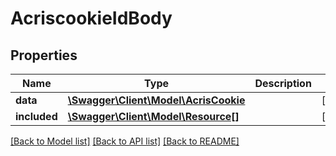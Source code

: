 # AcriscookieIdBody

## Properties
Name | Type | Description | Notes
------------ | ------------- | ------------- | -------------
**data** | [**\Swagger\Client\Model\AcrisCookie**](AcrisCookie.md) |  | [optional] 
**included** | [**\Swagger\Client\Model\Resource[]**](Resource.md) |  | [optional] 

[[Back to Model list]](../../README.md#documentation-for-models) [[Back to API list]](../../README.md#documentation-for-api-endpoints) [[Back to README]](../../README.md)


